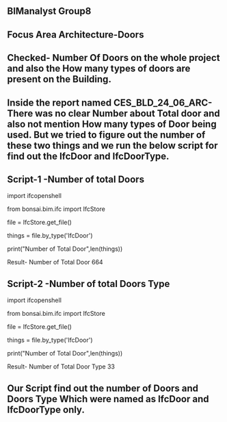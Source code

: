 ## BIManalyst Group8

## Focus Area Architecture-Doors

## Checked- Number Of Doors on the whole project and also the How many types of doors are present on the Building.

## Inside the report named CES_BLD_24_06_ARC-There was no clear Number about Total door and also not mention How many types of Door being used. But we tried to figure out the number of these two things and we run the below script for find out the IfcDoor and IfcDoorType.
 
## Script-1 -Number of total Doors

import ifcopenshell

from bonsai.bim.ifc import IfcStore

file = IfcStore.get_file()

things = file.by_type('IfcDoor')

print("Number of Total Door",len(things))

Result- Number of Total Door 664

## Script-2 -Number of total Doors Type

import ifcopenshell

from bonsai.bim.ifc import IfcStore

file = IfcStore.get_file()

things = file.by_type('IfcDoor')

print("Number of Total Door",len(things)) 

Result- Number of Total Door Type 33


## Our Script find out the number of Doors and Doors Type Which  were named as IfcDoor and IfcDoorType only.
